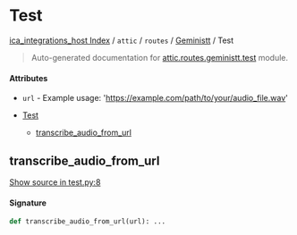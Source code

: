 # Test

[ica_integrations_host Index](../../../README.md#ica_integrations_host-index) / `attic` / `routes` / [Geministt](./index.md#geministt) / Test

> Auto-generated documentation for [attic.routes.geministt.test](https://github.com/destiny/ica_integrations_host/blob/main/attic/routes/geministt/test.py) module.

#### Attributes

- `url` - Example usage: 'https://example.com/path/to/your/audio_file.wav'


- [Test](#test)
  - [transcribe_audio_from_url](#transcribe_audio_from_url)

## transcribe_audio_from_url

[Show source in test.py:8](https://github.com/destiny/ica_integrations_host/blob/main/attic/routes/geministt/test.py#L8)

#### Signature

```python
def transcribe_audio_from_url(url): ...
```
